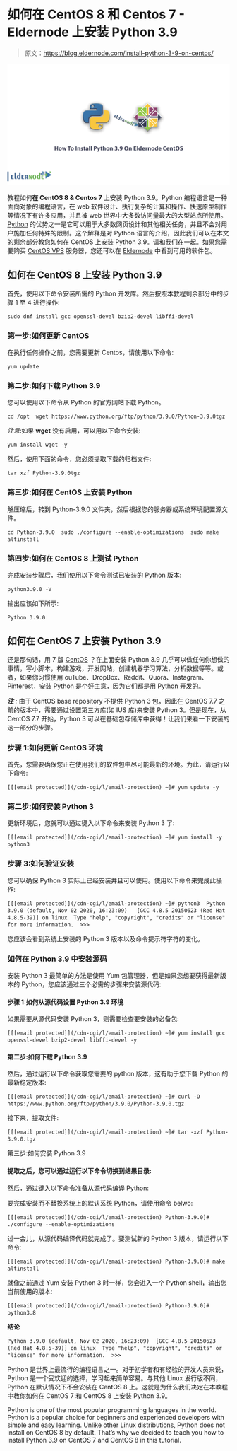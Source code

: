 # 如何在 CentOS 8 和 Centos 7 - Eldernode 上安装 Python 3.9

> 原文：<https://blog.eldernode.com/install-python-3-9-on-centos/>

![How To Install Python 3.9 On CentOS](img/10bcc2e79fce9f7875994a91e68dc5ce.png)

教程如何**在 CentOS 8 & Centos 7** 上安装 Python 3.9。Python 编程语言是一种面向对象的编程语言，在 web 软件设计、执行复杂的计算和操作、快速原型制作等情况下有许多应用，并且被 web 世界中大多数访问量最大的大型站点所使用。 [Python](https://www.python.org/) 的优势之一是它可以用于大多数网页设计和其他相关任务，并且不会对用户施加任何特殊的限制。这个解释是对 Python 语言的介绍，因此我们可以在本文的剩余部分教您如何在 CentOS 上安装 Python 3.9。请和我们在一起。如果您需要购买 [CentOS VPS](https://eldernode.com/centos-vps/) 服务器，您还可以在 [Eldernode](https://eldernode.com/) 中看到可用的软件包。

## 如何在 CentOS 8 上安装 Python 3.9

首先，使用以下命令安装所需的 Python 开发库。然后按照本教程剩余部分中的步骤 1 至 4 进行操作:

```
sudo dnf install gcc openssl-devel bzip2-devel libffi-devel 
```

### 第一步:如何更新 CentOS

在执行任何操作之前，您需要更新 Centos，请使用以下命令:

```
yum update 
```

### 第二步:如何下载 Python 3.9

您可以使用以下命令从 Python 的官方网站下载 Python。

```
cd /opt  wget https://www.python.org/ftp/python/3.9.0/Python-3.9.0tgz 
```

*注意*:如果 **wget** 没有启用，可以用以下命令安装:

```
yum install wget -y 
```

然后，使用下面的命令，您必须提取下载的归档文件:

```
tar xzf Python-3.9.0tgz
```

### 第三步:如何在 CentOS 上安装 Python

解压缩后，转到 Python-3.9.0 文件夹，然后根据您的服务器或系统环境配置源文件。

```
cd Python-3.9.0  sudo ./configure --enable-optimizations  sudo make altinstall 
```

### 第四步:如何在 CentOS 8 上测试 Python

完成安装步骤后，我们使用以下命令测试已安装的 Python 版本:

```
python3.9.0 -V 
```

输出应该如下所示:

```
Python 3.9.0
```

## 如何在 CentOS 7 上安装 Python 3.9

还是那句话，用 7 版 [CentOS](https://blog.eldernode.com/tag/centos/) ？在上面安装 Python 3.9 几乎可以做任何你想做的事情，写小脚本，构建游戏，开发网站，创建机器学习算法，分析数据等等。或者，如果你习惯使用 ouTube、DropBox、Reddit、Quora、Instagram、Pinterest，安装 Python 是个好主意，因为它们都是用 Python 开发的。

***注** :* 由于 CentOS base repository 不提供 Python 3 包，因此在 CentOS 7.7 之前的版本中，需要通过设置第三方库(如 IUS 库)来安装 Python 3。但是现在，从 CentOS 7.7 开始，Python 3 可以在基础包存储库中获得！让我们来看一下安装的这一部分的步骤。

### 步骤 1:如何更新 CentOS 环境

首先，您需要确保您正在使用我们的软件包中尽可能最新的环境。为此，请运行以下命令:

```
[[[email protected]](/cdn-cgi/l/email-protection) ~]# yum update -y
```

### 第二步:如何安装 Python 3

更新环境后，您就可以通过键入以下命令来安装 Python 3 了:

```
[[[email protected]](/cdn-cgi/l/email-protection) ~]# yum install -y python3
```

### 步骤 3:如何验证安装

您可以确保 Python 3 实际上已经安装并且可以使用。使用以下命令来完成此操作:

```
[[[email protected]](/cdn-cgi/l/email-protection) ~]# python3  Python 3.9.0 (default, Nov 02 2020, 16:23:09)   [GCC 4.8.5 20150623 (Red Hat 4.8.5-39)] on linux  Type "help", "copyright", "credits" or "license" for more information.  >>>
```

您应该会看到系统上安装的 Python 3 版本以及命令提示符字符的变化。

### 如何在 Python 3.9 中安装源码

安装 Python 3 最简单的方法是使用 Yum 包管理器，但是如果您想要获得最新版本的 Python，您应该通过三个必需的步骤来安装源代码:

#### 步骤 1:如何从源代码设置 Python 3.9 环境

如果需要从源代码安装 Python 3，则需要检查要安装的必备包:

```
[[[email protected]](/cdn-cgi/l/email-protection) ~]# yum install gcc openssl-devel bzip2-devel libffi-devel -y
```

#### 第二步:如何下载 Python 3.9

然后，通过运行以下命令获取您需要的 python 版本，这有助于您下载 Python 的最新稳定版本:

```
[[[email protected]](/cdn-cgi/l/email-protection) ~]# curl -O https://www.python.org/ftp/python/3.9.0/Python-3.9.0.tgz
```

接下来，提取文件:

```
[[[email protected]](/cdn-cgi/l/email-protection) ~]# tar -xzf Python-3.9.0.tgz 
```

第三步:如何安装 Python 3.9

#### 提取之后，您可以通过运行以下命令切换到结果目录:

然后，通过键入以下命令准备从源代码编译 Python:

要完成安装而不替换系统上的默认系统 Python，请使用命令 belwo:

```
[[[email protected]](/cdn-cgi/l/email-protection) Python-3.9.0]# ./configure --enable-optimizations
```

过一会儿，从源代码编译代码就完成了。要测试新的 Python 3 版本，请运行以下命令:

```
[[[email protected]](/cdn-cgi/l/email-protection) Python-3.9.0]# make altinstall
```

就像之前通过 Yum 安装 Python 3 时一样，您会进入一个 Python shell，输出您当前使用的版本:

```
[[[email protected]](/cdn-cgi/l/email-protection) Python-3.9.0]# python3.8
```

**结论**

```
Python 3.9.0 (default, Nov 02 2020, 16:23:09)  [GCC 4.8.5 20150623 (Red Hat 4.8.5-39)] on linux  Type "help", "copyright", "credits" or "license" for more information.  >>> 
```

Python 是世界上最流行的编程语言之一。对于初学者和有经验的开发人员来说，Python 是一个受欢迎的选择，学习起来简单容易。与其他 Linux 发行版不同，Python 在默认情况下不会安装在 CentOS 8 上。这就是为什么我们决定在本教程中教你如何在 CentOS 7 和 CentOS 8 上安装 Python 3.9。

Python is one of the most popular programming languages in the world. Python is a popular choice for beginners and experienced developers with simple and easy learning. Unlike other Linux distributions, Python does not install on CentOS 8 by default. That’s why we decided to teach you how to install Python 3.9 on CentOS 7 and CentOS 8 in this tutorial.